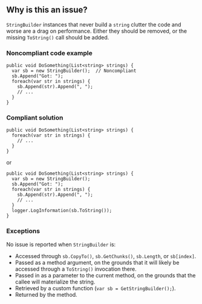 ## Why is this an issue?

`StringBuilder` instances that never build a `string` clutter the code and worse are a drag on performance. Either they
should be removed, or the missing `ToString()` call should be added.

### Noncompliant code example

    public void DoSomething(List<string> strings) {
      var sb = new StringBuilder();  // Noncompliant
      sb.Append("Got: ");
      foreach(var str in strings) {
        sb.Append(str).Append(", ");
        // ...
      }
    }

### Compliant solution

    public void DoSomething(List<string> strings) {
      foreach(var str in strings) {
        // ...
      }
    }

or

    public void DoSomething(List<string> strings) {
      var sb = new StringBuilder();
      sb.Append("Got: ");
      foreach(var str in strings) {
        sb.Append(str).Append(", ");
        // ...
      }
      logger.LogInformation(sb.ToString());
    }

### Exceptions

No issue is reported when `StringBuilder` is:

-   Accessed through `sb.CopyTo()`, `sb.GetChunks()`, `sb.Length`, or `sb[index]`.
-   Passed as a method argument, on the grounds that it will likely be accessed through a `ToString()` invocation there.
-   Passed in as a parameter to the current method, on the grounds that the callee will materialize the string.
-   Retrieved by a custom function (`var sb = GetStringBuilder();`).
-   Returned by the method.